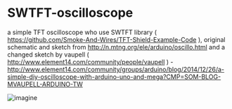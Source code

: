 # SWTFT-oscilloscope
a simple TFT oscilloscope who use SWTFT library ( https://github.com/Smoke-And-Wires/TFT-Shield-Example-Code ), original schematic and sketch from http://n.mtng.org/ele/arduino/oscillo.html and a changed sketch by vaupell ( http://www.element14.com/community/people/vaupell ) - http://www.element14.com/community/groups/arduino/blog/2014/12/26/a-simple-diy-oscilloscope-with-arduino-uno-and-mega?CMP=SOM-BLOG-MVAUPELL-ARDUINO-TW

![imagine](https://www.element14.com/community/servlet/JiveServlet/showImage/38-18317-212752/2014-12-19+16.20.02.jpg)
